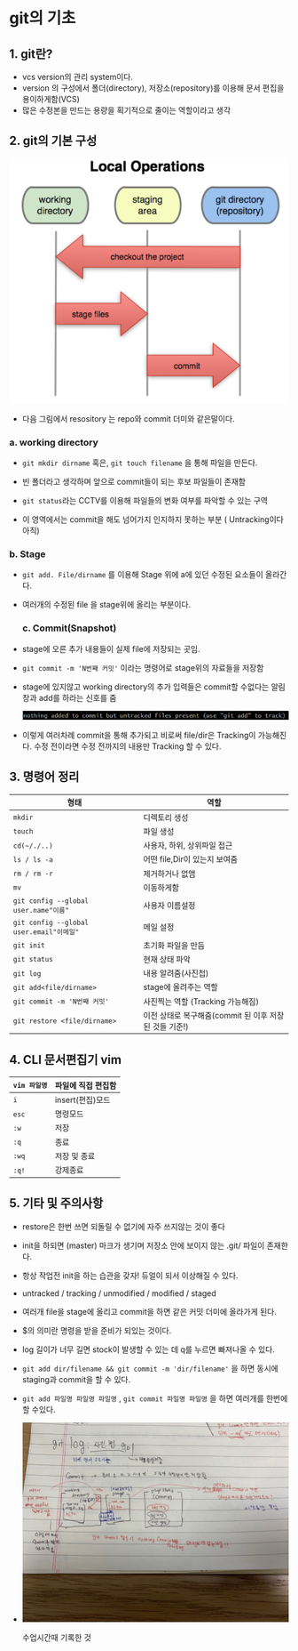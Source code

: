 # git의 기초



## 1. git란?

- vcs version의 관리 system이다. 
-  version 의 구성에서 폴더(directory), 저장소(repository)를 이용해 문서 편집을 용이하게함(VCS)
- 많은 수정본을 만드는 용량을 획기적으로 줄이는 역할이라고 생각





## 2. git의 기본 구성

![image-20201229175835942](basic.assets/image-20201229175835942.png)

- 다음 그림에서 resository 는 repo와 commit 더미와 같은말이다.

### a. working directory

- `git mkdir dirname`  혹은,  `git touch filename` 을 통해 파일을 만든다.

- 빈 폴더라고 생각하며 앞으로 commit들이 되는 후보 파일들이 존재함
- `git status`라는 CCTV를 이용해 파일들의 변화 여부를 파악할 수 있는 구역
- 이 영역에서는 commit을 해도 넘어가지 인지하지 못하는 부분 ( Untracking이다 아직)

### b. Stage

- `git add. File/dirname` 를 이용해 Stage 위에 a에 있던 수정된 요소들이 올라간다.
- 여러개의 수정된 file 을 stage위에 올리는 부분이다.

	### c. Commit(Snapshot)

- stage에 오른 추가 내용들이 실제 file에 저장되는 곳임.

- `git commit -m 'N번째 커밋'` 이라는 명령어로 stage위의 자료들을 저장함

- stage에 있지않고 working directory의 추가 입력들은 commit할 수없다는 알림창과 add를 하라는 신호를 줌

  ![image-20201229165010203](basic.assets/image-20201229165010203.png)

- 이렇게 여러차례 commit을 통해 추가되고 비로써 file/dir은 Tracking이 가능해진다. 수정 전이라면 수정 전까지의 
  내용만 Tracking 할 수 있다.





## 3.  명령어 정리

| 형태                                     | 역할                                                   |
| ---------------------------------------- | ------------------------------------------------------ |
| `mkdir`                                  | 디렉토리 생성                                          |
| `touch`                                  | 파일 생성                                              |
| `cd(~/./..)`                             | 사용자, 하위, 상위파일 접근                            |
| `ls / ls -a`                             | 어떤 file,Dir이 있는지 보여줌                          |
| `rm / rm -r`                             | 제거하거나 없앰                                        |
| `mv`                                     | 이동하게함                                             |
| `git config --global user.name"이름"`    | 사용자 이름설정                                        |
| `git config --global user.email"이메일"` | 메일 설정                                              |
| `git init`                               | 초기화 파일을 만듬                                     |
| `git status`                             | 현재 상태 파악                                         |
| `git log`                                | 내용 알려줌(사진첩)                                    |
| `git add<file/dirname>`                  | stage에 올려주는 역할                                  |
| `git commit -m 'N번째 커밋'`             | 사진찍는 역할 (Tracking 가능해짐)                      |
| `git restore <file/dirname>`             | 이전 상태로 복구해줌(commit 된 이후 저장된 것들 기준!) |



## 4. CLI 문서편집기 vim 

| `vim 파일명` | 파일에 직접 편집함 |
| ------------ | ------------------ |
| `i`          | insert(편집)모드   |
| `esc`        | 명령모드           |
| `:w`         | 저장               |
| `:q`         | 종료               |
| `:wq`        | 저장 및 종료       |
| `:q!`        | 강제종료           |



## 5. 기타 및 주의사항

- restore은 한번 쓰면 되돌릴 수 없기에 자주 쓰지않는 것이 좋다
- init을 하되면 (master) 마크가 생기며 저장소 안에 보이지 않는 .git/ 파일이 존재한다. 
- 항상 작업전 init을 하는 습관을 갖자! 듀얼이 되서 이상해질 수 있다.
- untracked / tracking / unmodified / modified / staged
- 여러개 file을 stage에 올리고 commit을 하면 같은 커밋 더미에 올라가게 된다.
- $의 의미란 명령을 받을 준비가 되있는 것이다.
- log 길이가 너무 길면 stock이 발생할 수 있는 데 q를 누르면 빠져나올 수 있다.
- `git add dir/filename && git commit -m 'dir/filename'` 을 하면 동시에 staging과 commit을 할 수 있다.
- `git add 파일명 파일명 파일명` ,  `git commit 파일명 파일명` 을 하면 여러개를 한번에 할 수있다.

 

- ![ㅇㅇㄴㄹ](basic.assets/ㅇㅇㄴㄹ-1609232440972.jpg)

  수업시간때 기록한 것